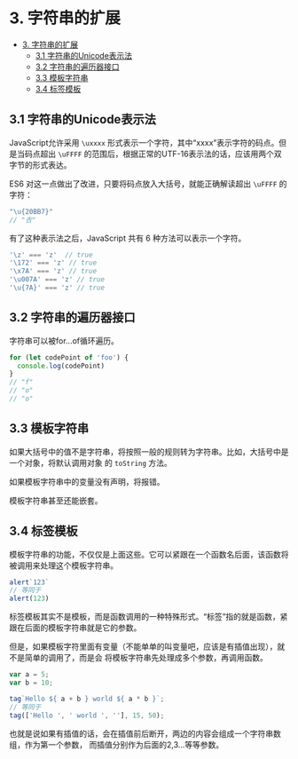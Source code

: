 # 3. 字符串的扩展

<!-- TOC -->

- [3. 字符串的扩展](#3-字符串的扩展)
  - [3.1 字符串的Unicode表示法](#31-字符串的unicode表示法)
  - [3.2 字符串的遍历器接口](#32-字符串的遍历器接口)
  - [3.3 模板字符串](#33-模板字符串)
  - [3.4 标签模板](#34-标签模板)

<!-- /TOC -->


## 3.1 字符串的Unicode表示法

JavaScript允许采用 `\uxxxx` 形式表示一个字符，其中“xxxx”表示字符的码点。但是当码点超出
`\uFFFF` 的范围后，根据正常的UTF-16表示法的话，应该用两个双字节的形式表达。   

ES6 对这一点做出了改进，只要将码点放入大括号，就能正确解读超出 `\uFFFF` 的字符：    

```js
"\u{20BB7}"
// "𠮷"
```    

有了这种表示法之后，JavaScript 共有 6 种方法可以表示一个字符。   

```js
'\z' === 'z'  // true
'\172' === 'z' // true
'\x7A' === 'z' // true
'\u007A' === 'z' // true
'\u{7A}' === 'z' // true
```

## 3.2 字符串的遍历器接口

字符串可以被for...of循环遍历。  

```javascript
for (let codePoint of 'foo') {
  console.log(codePoint)
}
// "f"
// "o"
// "o"
```  

## 3.3 模板字符串

如果大括号中的值不是字符串，将按照一般的规则转为字符串。比如，大括号中是一个对象，将默认调用对象
的 `toString` 方法。    

如果模板字符串中的变量没有声明，将报错。    

模板字符串甚至还能嵌套。   

## 3.4 标签模板

模板字符串的功能，不仅仅是上面这些。它可以紧跟在一个函数名后面，该函数将被调用来处理这个模板字符串。    

```javascript
alert`123`
// 等同于
alert(123)
```     

标签模板其实不是模板，而是函数调用的一种特殊形式。“标签”指的就是函数，紧跟在后面的模板字符串就是它的参数。     

但是，如果模板字符里面有变量（不能单单的叫变量吧，应该是有插值出现），就不是简单的调用了，而是会
将模板字符串先处理成多个参数，再调用函数。    

```javascript
var a = 5;
var b = 10;

tag`Hello ${ a + b } world ${ a * b }`;
// 等同于
tag(['Hello ', ' world ', ''], 15, 50);
```   

也就是说如果有插值的话，会在插值前后断开，两边的内容会组成一个字符串数组，作为第一个参数，
而插值分别作为后面的2,3...等等参数。   

